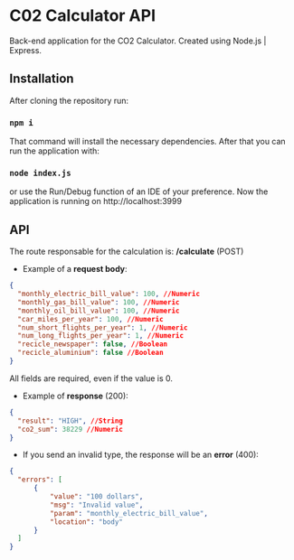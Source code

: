 # C02 Calculator API

Back-end application for the CO2 Calculator. Created using Node.js | Express.

## Installation 

After cloning the repository run:

### `npm i`

That command will install the necessary dependencies. After that you can run the application with:

### `node index.js`

or use the Run/Debug function of an IDE of your preference. Now the application is running on http://localhost:3999

## API

The route responsable for the calculation is: **/calculate** (POST)

* Example of a **request body**: 

```json
{
  "monthly_electric_bill_value": 100, //Numeric
  "monthly_gas_bill_value": 100, //Numeric
  "monthly_oil_bill_value": 100, //Numeric
  "car_miles_per_year": 100, //Numeric
  "num_short_flights_per_year": 1, //Numeric
  "num_long_flights_per_year": 1, //Numeric
  "recicle_newspaper": false, //Boolean
  "recicle_aluminium": false //Boolean
}
```

All fields are required, even if the value is 0.

* Example of **response** (200): 

```json
{
  "result": "HIGH", //String
  "co2_sum": 38229 //Numeric
}

```

* If you send an invalid type, the response will be an **error** (400):
```json
{
  "errors": [
      {
          "value": "100 dollars",
          "msg": "Invalid value",
          "param": "monthly_electric_bill_value",
          "location": "body"
      }
  ]
}

```
